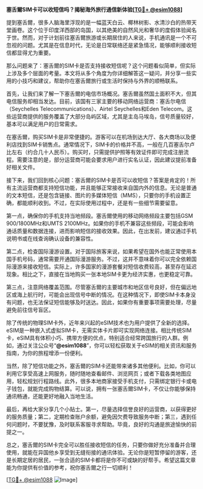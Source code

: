 **塞舌爾SIM卡可以收短信吗？揭秘海外旅行通信新体验[[TG💪+ @esim1088](https://t.me/s/esim1088)]**

提到塞舌爾，很多人脑海里浮现的是一幅蓝天白云、椰林树影、水清沙白的热带天堂画卷。这个位于印度洋西部的岛国，以其绝美的自然风光和奢华的度假体验闻名于世。然而，对于计划前往塞舌爾旅游或长期居住的人来说，手机通讯是一个不可忽视的问题。尤其是在信息时代，无论是日常联络还是紧急情况，能够顺利接收短信都显得尤为重要。

那么问题来了：塞舌爾的SIM卡是否支持接收短信呢？这个问题看似简单，但实际上涉及多个层面的考量。本文将从多个角度为你详细解答这一疑问，并分享一些实用的小技巧和建议，帮助你在塞舌爾旅行或生活时保持与外界的顺畅联系。

首先，让我们来了解一下塞舌爾的电信市场概况。塞舌爾虽然国土面积不大，但其电信服务却相当发达。目前，该国有三家主要的移动网络运营商：塞舌尔电信（Seychelles Telecommunications）、Airtel Seychelles和Eden Telecom。这些运营商提供的服务覆盖了大部分岛屿区域，尤其是主岛马埃岛，信号质量较好，基本可以满足用户的日常需求。

在塞舌爾，购买SIM卡是非常便捷的。游客可以在机场到达大厅、各大商场以及便利店找到SIM卡销售点。通常情况下，SIM卡的价格并不高，一般在几百塞舌尔卢比左右（约合几十人民币）。购买时，只需提供护照等有效证件即可完成注册流程。需要注意的是，部分运营商可能会要求用户进行实名认证，因此建议提前准备好相关文件。

接下来，我们回到核心问题：塞舌爾的SIM卡是否可以收短信？答案是肯定的！所有主流运营商都支持短信功能，并且能够正常接收来自国内外的信息。无论是普通的文本短信，还是包含链接、图片的多媒体短信（MMS），只要你的手机设置正确，都能顺利收到。不过，在实际使用过程中，还是有一些细节需要留意。

第一点，确保你的手机支持当地频段。塞舌爾使用的移动网络频段主要包括GSM 900/1800MHz和UMTS 2100MHz。如果你的手机不兼容这些频段，可能会影响通话质量和数据连接，进而影响短信的接收效果。因此，在出发前，建议通过手机说明书或在线查询确认设备的兼容性。

第二点，检查国际漫游设置。对于国际旅客来说，如果希望在国外也能正常使用本国手机号码，通常需要开通国际漫游服务。不过，这并不意味着你可以完全依赖国际漫游来接收短信。实际上，许多国家的漫游套餐对短信收费较高，甚至存在延迟现象。相比之下，直接在当地购买一张本地SIM卡更为经济实惠，也更稳定可靠。

第三点，注意网络覆盖范围。尽管塞舌爾的主要城市和地区信号良好，但在偏远地区或海上航行时，可能会出现信号中断的情况。在这种情况下，即使SIM卡本身没有问题，也无法保证短信能够及时送达。因此，如果你有重要事项需要处理，尽量避免前往信号盲区。

除了传统的物理SIM卡外，近年来兴起的eSIM技术也为用户提供了全新的选择。eSIM是一种嵌入式虚拟SIM卡，无需实体卡片即可实现网络连接。相比传统SIM卡，eSIM具有体积小巧、携带方便的优点，特别适合经常跨国旅行的人群。例如，通过关注公众号“**@esim1088**”，你可以轻松获取关于eSIM的相关资讯和服务指南，为你的旅程增添一份便利。

当然，除了短信功能之外，塞舌爾的SIM卡还能带来诸多其他便利。比如，你可以利用它享受高速上网服务，随时随地查看邮件、浏览网页；或者下载各类地图应用，轻松规划行程路线。此外，很多本地商家接受手机支付，只需绑定银行卡或电子钱包，就能完成购物结算。可以说，拥有一张塞舌爾SIM卡，不仅让你能够保持通讯畅通，还能更好地融入当地生活。

最后，再给大家分享几个小贴士。第一，尽量选择信誉良好的运营商，以获得更好的服务质量；第二，定期检查账户余额，避免因欠费导致服务中断；第三，遇到任何问题时，不要犹豫，及时联系客服寻求帮助。毕竟，良好的沟通是旅途愉快的前提之一。

总之，塞舌爾的SIM卡完全可以胜任接收短信的任务，只要你做好充分准备并合理使用，就能在异国他乡享受到无缝衔接的通讯体验。无论你是短暂停留的游客，还是长期定居的居民，一张合适的SIM卡都将是你不可或缺的好帮手。希望这篇文章能为你提供有价值的参考，祝你塞舌爾之行一切顺利！

[[TG💪+ @esim1088](https://t.me/s/esim1088) ![Image](https://i.postimg.cc/4NQfJmqS/Snipaste-2025-05-13-00-14-12.png)]